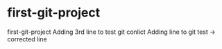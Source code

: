 # first-git-project
first-git-project
Adding 3rd line to test git conlict
Adding line to git test -> corrected line




